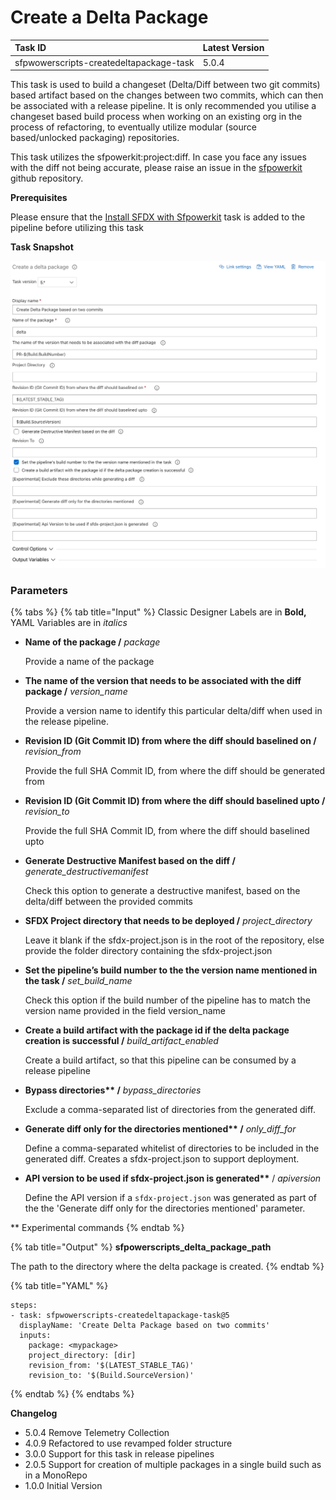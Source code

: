 # Create a Delta Package

| Task ID | Latest Version |
| :--- | :--- |
| sfpwowerscripts-createdeltapackage-task | 5.0.4 |

This task is used to build a changeset \(Delta/Diff between two git commits\) based artifact based on the changes between two commits, which can then be associated with a release pipeline. It is only recommended you utilise a changeset based build process when working on an existing org in the process of refactoring, to eventually utilize modular \(source based/unlocked packaging\) repositories.

This task utilizes the sfpowerkit:project:diff. In case you face any issues with the diff not being accurate, please raise an issue in the [sfpowerkit](https://github.com/Accenture/sfpowerkit) github repository.

**Prerequisites**

Please ensure that the [Install SFDX with Sfpowerkit](../utility-tasks/install-sfdx-cli-with-sfpowerkit.md) task is added to the pipeline before utilizing this task

**Task Snapshot**

![](../../../.gitbook/assets/createdeltapackagesnapshot.png)

### Parameters

{% tabs %}
{% tab title="Input" %}
Classic Designer Labels are in **Bold,**  YAML Variables are in _italics_

* **Name of the package /** _package_

  Provide a name of the package  

* **The name of the version that needs to be associated with the diff package /**  _version\_name_

  Provide a version name to identify this particular delta/diff when used in the release pipeline.  

* **Revision ID \(Git Commit ID\) from where the diff should baselined on /** _revision\_from_

  Provide the full SHA Commit ID, from where the diff should be generated from  

* **Revision ID \(Git Commit ID\) from where the diff should baselined upto /** _revision\_to_

  Provide the full SHA Commit ID, from where the diff should baselined upto  

* **Generate Destructive Manifest based on the diff /** _generate\_destructivemanifest_

  Check this option to generate a destructive manifest, based on the delta/diff between the provided commits  

* **SFDX Project directory that needs to be deployed /** _project\_directory_

  Leave it blank if the sfdx-project.json is in the root of the repository, else provide the folder directory containing the sfdx-project.json  

* **Set the pipeline’s build number to the the version name mentioned in the task /** _set\_build\_name_

  Check this option if the build number of the pipeline has to match the version name provided in the field version\_name  

* **Create a build artifact with the package id if the delta package creation is successful /** _build\_artifact\_enabled_

  Create a build artifact, so that this pipeline can be consumed by a release pipeline  

* **Bypass directories\*\* /** _bypass\_directories_

  Exclude a comma-separated list of directories from the generated diff.  

* **Generate diff only for the directories mentioned\*\* /** _only\_diff\_for_

  Define a comma-separated whitelist of directories to be included in the generated diff. Creates a sfdx-project.json to support deployment.  

* **API version to be used if sfdx-project.json is generated\*\*** / _apiversion_

  Define the API version if a `sfdx-project.json` was generated as part of the the 'Generate diff only for the directories mentioned' parameter.

\*\* Experimental commands
{% endtab %}

{% tab title="Output" %}
**sfpowerscripts\_delta\_package\_path**

The path to the directory where the delta package is created.
{% endtab %}

{% tab title="YAML" %}
```text
steps:
- task: sfpwowerscripts-createdeltapackage-task@5
  displayName: 'Create Delta Package based on two commits'
  inputs:
    package: <mypackage>
    project_directory: [dir]
    revision_from: '$(LATEST_STABLE_TAG)'
    revision_to: '$(Build.SourceVersion)'
```
{% endtab %}
{% endtabs %}



**Changelog**

* 5.0.4 Remove Telemetry Collection
* 4.0.9 Refactored to use revamped folder structure
* 3.0.0 Support for this task in release pipelines
* 2.0.5 Support for creation of multiple packages in a single build such as in a MonoRepo
* 1.0.0 Initial Version

